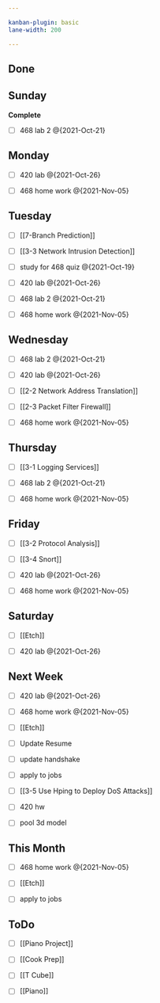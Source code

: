 ```yaml
---

kanban-plugin: basic
lane-width: 200

---
```


## Done



## Sunday

**Complete**
- [ ] 468 lab 2 @{2021-Oct-21}


## Monday

- [ ] 420 lab @{2021-Oct-26}
- [ ] 468 home work @{2021-Nov-05}


## Tuesday

- [ ] [[7-Branch Prediction]]
- [ ] [[3-3 Network Intrusion Detection]]
- [ ] study for 468 quiz @{2021-Oct-19}
- [ ] 420 lab @{2021-Oct-26}
- [ ] 468 lab 2 @{2021-Oct-21}
- [ ] 468 home work @{2021-Nov-05}


## Wednesday

- [ ] 468 lab 2 @{2021-Oct-21}
- [ ] 420 lab @{2021-Oct-26}
- [ ] [[2-2 Network Address Translation]]
- [ ] [[2-3 Packet Filter Firewall]]
- [ ] 468 home work @{2021-Nov-05}


## Thursday

- [ ] [[3-1 Logging Services]]
- [ ] 468 lab 2 @{2021-Oct-21}
- [ ] 468 home work @{2021-Nov-05}


## Friday

- [ ] [[3-2 Protocol Analysis]]
- [ ] [[3-4 Snort]]
- [ ] 420 lab @{2021-Oct-26}
- [ ] 468 home work @{2021-Nov-05}


## Saturday

- [ ] [[Etch]]
- [ ] 420 lab @{2021-Oct-26}


## Next Week

- [ ] 420 lab @{2021-Oct-26}
- [ ] 468 home work @{2021-Nov-05}
- [ ] [[Etch]]
- [ ] Update Resume
- [ ] update handshake
- [ ] apply to jobs
- [ ] [[3-5 Use Hping to Deploy DoS Attacks]]
- [ ] 420 hw
- [ ] pool 3d model


## This Month

- [ ] 468 home work @{2021-Nov-05}
- [ ] [[Etch]]
- [ ] apply to jobs


## ToDo

- [ ] [[Piano Project]]
- [ ] [[Cook Prep]]
- [ ] [[T Cube]]
- [ ] [[Piano]]


